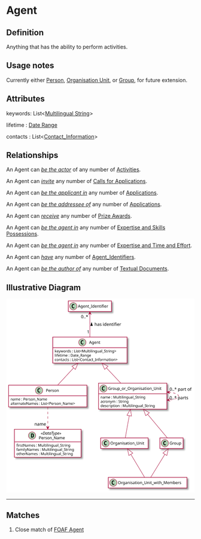 # Agent

## Definition
Anything that has the ability to perform activities.

## Usage notes
Currently either [Person](../entities/Person.md), 
[Organisation Unit](../entities/Organisation_Unit.md),
or [Group](../entities/Group.md),
for future extension.

## Attributes

keywords: List<[Multilingual String](../datatypes/Multilingual_String.md)>

lifetime : [Date Range](../datatypes/Date_Range.md)

contacts : List<[Contact_Information](../datatypes/Contact_Information.md)>

## Relationships
<a name="rel__activity">An Agent can *[be the actor](../entities/Activity.md#user-content-rel__actor)* of any number of [Activities](../entities/Activity.md).</a>

<a name="rel__solicits">An Agent can *[invite](../entities/Call_for_Applications.md#user-content-rel__inviter)* any number of [Calls for Applications](../entities/Call_for_Applications.md).</a>

<a name="rel__is-the-applicant-in">An Agent can *[be the applicant in](../entities/Application.md#user-content-rel__has-applicant)* any number of [Applications](../entities/Application.md).</a>

<a name="rel__is-the-addressee-of">An Agent can *[be the addressee of](../entities/Application.md#user-content-rel__has-addressee)* any number of [Applications](../entities/Application.md).</a>

<a name="rel__receives">An Agent can *[receive](../entities/Prize_Award.md#user-content-rel__recipient)* any number of [Prize Awards](../entities/Prize_Award.md).</a>

<a name="rel__in-expertise-and-skills-possession">An Agent can *[be the agent in](../entities/Expertise_and_Skills_Possession.md#user-content-rel__by-agent)* any number of [Expertise and Skills Possessions](../entities/Expertise_and_Skills_Possession.md).</a>

<a name="rel__in-expertise-and-time-and-effort">An Agent can *[be the agent in](../entities/Expertise_and_Time_and_Effort.md#user-content-rel__agent)* any number of [Expertise and Time and Effort](../entities/Expertise_and_Time_and_Effort.md).</a>

<a name="rel__has-identifier">An Agent can *[have](../entities/Agent_Identifier.md#user-content-rel__is-assigned-to)* any number of [Agent_Identifiers](../entities/Agent_Identifier.md).</a>

<a name="rel__is-the-author-of">An Agent can *[be the author of](../entities/Textual_Document.md#user-content-rel__has-author)* any number of [Textual Documents](../entities/Textual_Document.md).</a>

## Illustrative Diagram
![The Agent diagram](../diagrams/agent.svg)

---
## Matches
1. Close match of [FOAF Agent](http://xmlns.com/foaf/spec/#term_Agent) 
